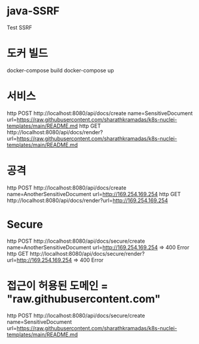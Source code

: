 # java-SSRF
Test SSRF


# 도커 빌드
docker-compose build
docker-compose up

# 서비스
http POST http://localhost:8080/api/docs/create name=SensitiveDocument url=https://raw.githubusercontent.com/sharathkramadas/k8s-nuclei-templates/main/README.md
http GET http://localhost:8080/api/docs/render\?url\=https://raw.githubusercontent.com/sharathkramadas/k8s-nuclei-templates/main/README.md

# 공격
http POST http://localhost:8080/api/docs/create name=AnotherSensitiveDocument url=http://169.254.169.254
http GET http://localhost:8080/api/docs/render\?url\=http://169.254.169.254

# Secure
http POST http://localhost:8080/api/docs/secure/create name=AnotherSensitiveDocument url=http://169.254.169.254         => 400 Error
http GET http://localhost:8080/api/docs/secure/render\?url\=http://169.254.169.254                                      => 400 Error

# 접근이 허용된 도메인 = "raw.githubusercontent.com"
http POST http://localhost:8080/api/docs/secure/create name=SensitiveDocument url=https://raw.githubusercontent.com/sharathkramadas/k8s-nuclei-templates/main/README.md

